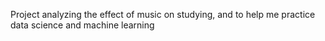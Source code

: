 Project analyzing the effect of music on studying, and to help me practice data science and machine learning
